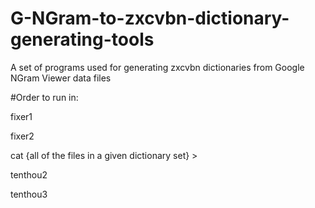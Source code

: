 # G-NGram-to-zxcvbn-dictionary-generating-tools
A set of programs used for generating zxcvbn dictionaries from Google NGram Viewer data files

#Order to run in:

fixer1

fixer2

cat {all of the files in a given dictionary set} > <dictionary name>
  
tenthou2

tenthou3
